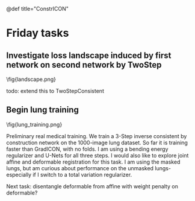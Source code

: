 @def title="ConstrICON"

Friday tasks
===========

Investigate loss landscape induced by first network on second network by TwoStep
--------------

\fig{landscape.png}

todo: extend this to TwoStepConsistent

Begin lung training
--------------

\fig{lung_training.png}

Preliminary real medical training. We train a 3-Step inverse consistent by construction network on the 1000-image lung dataset. So far it is training faster than GradICON, with no folds. I am using a bending energy regularizer and U-Nets for all three steps. I would also like to explore joint affine and deformable registration for this task. I am using the masked lungs, but am curious about performance on the unmasked lungs- especially if I switch to a total variation regularizer.

Next task: disentangle deformable from affine with weight penalty on deformable?
